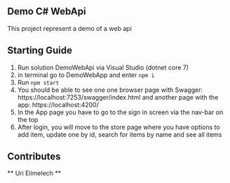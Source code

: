 ## Demo C# WebApi

This project represent a demo of a web api

## Starting Guide

1. Run solution DemoWebApi via Visual Studio (dotnet core 7)
2. in terminal go to DemoWebApp and enter ```npm i```
3. Run ```npm start```
4. You should be able to see one one browser page with Swagger: https://localhost:7253/swagger/index.html and another page with the app: https://localhost:4200/
5. In the App page you have to go to the sign in screen via the nav-bar on the top
6. After login, you will move to the store page where you have options to add item, update one by id, search for items by name and see all items

## Contributes

** Uri Elimelech **
